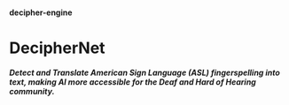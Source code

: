 #### **decipher-engine**

# **DecipherNet**
##### *Detect and Translate American Sign Language (ASL) fingerspelling into text, making AI more accessible for the Deaf and Hard of Hearing community.*
